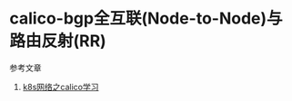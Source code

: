 # calico-bgp全互联(Node-to-Node)与路由反射(RR)

参考文章

1. [k8s网络之calico学习](https://www.jianshu.com/p/106eb0a09765)

